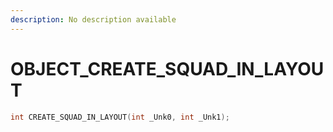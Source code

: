 ```yaml
---
description: No description available 
---
```


# OBJECT\_CREATE_SQUAD_IN_LAYOUT

```cpp
int CREATE_SQUAD_IN_LAYOUT(int _Unk0, int _Unk1);
```